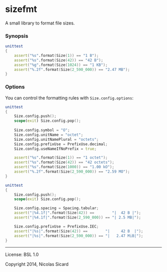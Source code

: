 # sizefmt

A small library to format file sizes.

### Synopsis

```d
unittest
{
    assert("%s".format(Size(1)) == "1 B");
    assert("%s".format(Size(42)) == "42 B");
    assert("%g".format(Size(1024)) == "1 KB");
    assert("%.2f".format(Size(2_590_000)) == "2.47 MB");
}
```

### Options

You can control the formatting rules with `Size.config.options`:
```d
unittest
{
    Size.config.push();
    scope(exit) Size.config.pop();
    
    Size.config.symbol = "O";
    Size.config.unitName = "octet";
    Size.config.unitNamePlural = "octets";
    Size.config.prefixUse = PrefixUse.decimal;
    Size.config.useNameIfNoPrefix = true;

    assert("%s".format(Size(1)) == "1 octet");
    assert("%s".format(Size(42)) == "42 octets");
    assert("%s".format(Size(1000)) == "1.00 kO");
    assert("%.2f".format(Size(2_590_000)) == "2.59 MO");
}

unittest
{
    Size.config.push();
    scope(exit) Size.config.pop();

    Size.config.spacing = Spacing.tabular;
    assert("|%4.1f|".format(Size(42)) ==        "|  42 B |");
    assert("|%4.1f|".format(Size(2_590_000)) == "| 2.5 MB|");

    Size.config.prefixUse = PrefixUse.IEC;
    assert("|%s|".format(Size(42)) ==        "|     42 B  |");
    assert("|%s|".format(Size(2_590_000)) == "|   2.47 MiB|");
}
```

---
License: BSL 1.0

Copyright 2014, Nicolas Sicard
